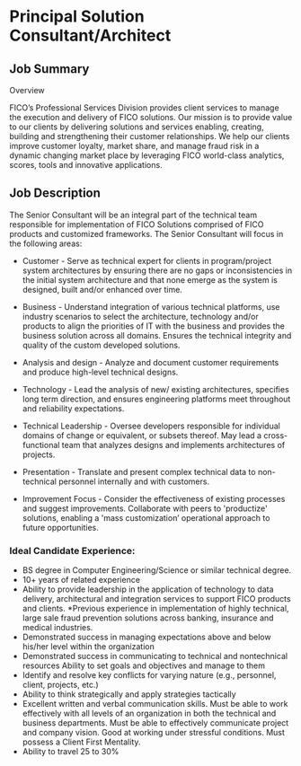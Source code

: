 # Principal Solution Consultant/Architect

## Job Summary
Overview

FICO’s Professional Services Division provides client services to manage the execution and delivery of FICO solutions. Our mission is to provide value to our clients by delivering solutions and services enabling, creating, building and strengthening their customer relationships. We help our clients improve customer loyalty, market share, and manage fraud risk in a dynamic changing market place by leveraging FICO world-class analytics, scores, tools and innovative applications.
## Job Description

The Senior Consultant will be an integral part of the technical team responsible for implementation of FICO Solutions comprised of FICO products and customized frameworks. The Senior Consultant will focus in the following areas:

* Customer - Serve as technical expert for clients in program/project system architectures by ensuring there are no gaps or inconsistencies in the initial system architecture and that none emerge as the system is designed, built and/or enhanced over time.

* Business - Understand integration of various technical platforms, use industry scenarios to select the architecture, technology and/or products to align the priorities of IT with the business and provides the business solution across all domains. Ensures the technical integrity and quality of the custom developed solutions.

* Analysis and design - Analyze and document customer requirements and produce high-level technical designs.

* Technology - Lead the analysis of new/ existing architectures, specifies long term direction, and ensures engineering platforms meet throughout and reliability expectations.

* Technical Leadership - Oversee developers responsible for individual domains of change or equivalent, or subsets thereof. May lead a cross-functional team that analyzes designs and implements architectures of projects.

* Presentation - Translate and present complex technical data to non-technical personnel internally and with customers.

* Improvement Focus - Consider the effectiveness of existing processes and suggest improvements. Collaborate with peers to 'productize' solutions, enabling a 'mass customization’ operational approach to future opportunities.

### Ideal Candidate Experience:


* BS degree in Computer Engineering/Science or similar technical degree.
* 10+ years of related experience
* Ability to provide leadership in the application of technology to data delivery, architectural and integration services to support FICO products and clients.
*Previous experience in implementation of highly technical, large sale fraud prevention solutions across banking, insurance and medical industries.
* Demonstrated success in managing expectations above and below his/her level within the organization
* Demonstrated success in communicating to technical and nontechnical resources
Ability to set goals and objectives and manage to them
* Identify and resolve key conflicts for varying nature (e.g., personnel, client, projects, etc.)
* Ability to think strategically and apply strategies tactically
* Excellent written and verbal communication skills. Must be able to work effectively with all levels of an organization in both the technical and business departments. Must be able to effectively communicate project and company vision. Good at working under stressful conditions. Must possess a Client First Mentality.
* Ability to travel 25 to 30%